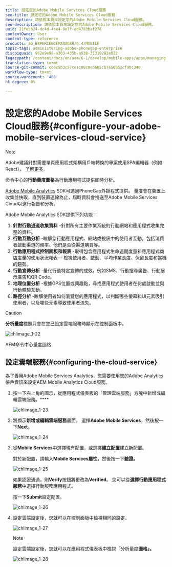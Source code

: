 ```yaml
---
title: 設定您的Adobe Mobile Services Cloud服務
seo-title: 設定您的Adobe Mobile Services Cloud服務
description: 請依照本頁來設定您的Adobe Mobile Services Cloud服務。
seo-description: 請依照本頁來設定您的Adobe Mobile Services Cloud服務。
uuid: 21fe5b24-dc4d-4ee4-9e7f-ed4783baf276
contentOwner: User
content-type: reference
products: SG_EXPERIENCEMANAGER/6.4/MOBILE
topic-tags: administering-adobe-phonegap-enterprise
discoiquuid: 962e9e98-a303-435b-a938-31319282e022
legacypath: /content/docs/en/aem/6-1/develop/mobile-apps/apps/managing-aem-mobile-apps/configure-your-adobe-phonegap-build-cloud-service1
translation-type: tm+mt
source-git-commit: cdec5b3c57ce1c80c0ed6b5cb7650b52cf9bc340
workflow-type: tm+mt
source-wordcount: '468'
ht-degree: 0%

---
```



# 設定您的Adobe Mobile Services Cloud服務{#configure-your-adobe-mobile-services-cloud-service}

>[!NOTE]
>
>Adobe建議針對需要單頁應用程式架構用戶端轉換的專案使用SPA編輯器（例如React）。 [了解更多](/help/sites-developing/spa-overview.md).

命令中心的&#x200B;**行動量度圖格**&#x200B;為行動應用程式提供即時分析。

[Adobe Mobile Analytics](https://www.adobe.com/ca/solutions/digital-analytics/mobile-web-apps-analytics.html) SDK可透過PhoneGap外掛程式提供。 量度會在裝置上收集並快取，直到裝置連線為止，屆時資料會推送至Adobe Mobile Services Cloud以進行報告和分析。

Adobe Mobile Analytics SDK提供下列功能：

1. **針對行動通道收集資料** -針對所有主要作業系統的行動網站和應用程式收集完整的資料。
1. **行動互動分析** -瞭解您行動應用程式、網站或視訊中的使用者互動，包括消費者啟動渠道的頻率、他們是否從渠道購買等。
1. **行動應用程式控制面板和報表** -取得包含應用程式生命週期度量和應用程式商店度量的使用狀況報表— 檢視使用者、啟動、平均作業長度、保留長度和當機的趨勢。
1. **行動宣傳分析** -量化行動特定宣傳的成效，例如SMS、行動搜尋廣告、行動展示廣告和QR Code。
1. **地理位置分析** -根據GPS位置或興趣點，尋找應用程式使用者在何處啟動並與行動體驗互動。
1. **路徑分析** -瞭解使用者如何瀏覽您的應用程式，以判斷哪些螢幕和UI元素吸引使用者，以及哪些元素導致使用者流失。

>[!CAUTION]
>
>**分析量度**&#x200B;標題只會在您已設定雲端服務時顯示在控制面板中。

![chlimage_1-22](assets/chlimage_1-22.png)

AEM命令中心量度圖格

## 設定雲端服務{#configuring-the-cloud-service}

為了善用Adobe Mobile Services Analytics，您需要使用您的Adobe Analytics帳戶資訊來設定AEM Mobile Analytics Cloud服務。

1. 按一下右上角的圖示，從應用程式儀表板的「管理雲端服務」方塊中新增或編輯雲端服務。****

   ![chlimage_1-23](assets/chlimage_1-23.png)

1. 將顯示&#x200B;**新增或編輯雲端服務**&#x200B;畫面。 選擇&#x200B;**Adobe Mobile Services**，然後按一下&#x200B;**Next**。

   ![chlimage_1-24](assets/chlimage_1-24.png)

1. 從&#x200B;**Mobile Services**&#x200B;中選擇現有配置，或選擇&#x200B;**建立配置**&#x200B;建立新配置。

   對於新配置，請輸入&#x200B;**Mobile Services屬性**，然後按一下&#x200B;**驗證。**

   ![chlimage_1-25](assets/chlimage_1-25.png)

   如果認證通過，則&#x200B;**Verify**&#x200B;按鈕將更改為&#x200B;**Verified**。 您可以從&#x200B;**選擇行動應用程式服務**&#x200B;中選擇行動服務應用程式。

   按一下&#x200B;**Submit**&#x200B;設定配置。

   ![chlimage_1-26](assets/chlimage_1-26.png)

1. 設定雲端設定後，您就可以在控制面板中檢視相同的設定。

   ![chlimage_1-27](assets/chlimage_1-27.png)

   >[!NOTE]
   >
   >設定雲端設定後，您就可以在應用程式儀表板中檢視「分析量度&#x200B;**圖格」。**

   ![chlimage_1-28](assets/chlimage_1-28.png)

